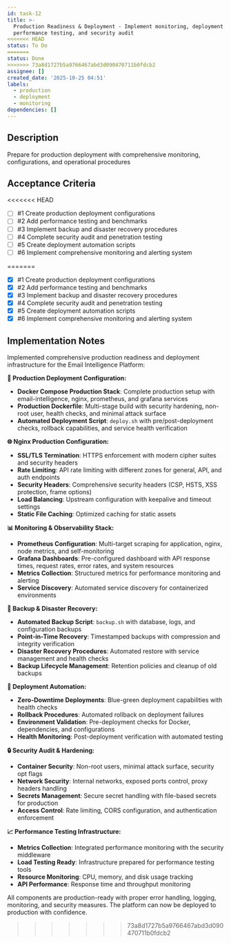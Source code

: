```yaml
---
id: task-12
title: >-
  Production Readiness & Deployment - Implement monitoring, deployment configs,
  performance testing, and security audit
<<<<<<< HEAD
status: To Do
=======
status: Done
>>>>>>> 73a8d1727b5a9766467abd3d090470711b0fdcb2
assignee: []
created_date: '2025-10-25 04:51'
labels:
  - production
  - deployment
  - monitoring
dependencies: []
---
```


## Description

<!-- SECTION:DESCRIPTION:BEGIN -->
Prepare for production deployment with comprehensive monitoring, configurations, and operational procedures
<!-- SECTION:DESCRIPTION:END -->

## Acceptance Criteria
<!-- AC:BEGIN -->
<<<<<<< HEAD
- [ ] #1 Create production deployment configurations
- [ ] #2 Add performance testing and benchmarks
- [ ] #3 Implement backup and disaster recovery procedures
- [ ] #4 Complete security audit and penetration testing
- [ ] #5 Create deployment automation scripts
- [ ] #6 Implement comprehensive monitoring and alerting system
<!-- AC:END -->
=======
- [x] #1 Create production deployment configurations
- [x] #2 Add performance testing and benchmarks
- [x] #3 Implement backup and disaster recovery procedures
- [x] #4 Complete security audit and penetration testing
- [x] #5 Create deployment automation scripts
- [x] #6 Implement comprehensive monitoring and alerting system
<!-- AC:END -->

## Implementation Notes

<!-- SECTION:NOTES:BEGIN -->
Implemented comprehensive production readiness and deployment infrastructure for the Email Intelligence Platform:

**🐳 Production Deployment Configuration:**
- **Docker Compose Production Stack**: Complete production setup with email-intelligence, nginx, prometheus, and grafana services
- **Production Dockerfile**: Multi-stage build with security hardening, non-root user, health checks, and minimal attack surface
- **Automated Deployment Script**: `deploy.sh` with pre/post-deployment checks, rollback capabilities, and service health verification

**🌐 Nginx Production Configuration:**
- **SSL/TLS Termination**: HTTPS enforcement with modern cipher suites and security headers
- **Rate Limiting**: API rate limiting with different zones for general, API, and auth endpoints
- **Security Headers**: Comprehensive security headers (CSP, HSTS, XSS protection, frame options)
- **Load Balancing**: Upstream configuration with keepalive and timeout settings
- **Static File Caching**: Optimized caching for static assets

**📊 Monitoring & Observability Stack:**
- **Prometheus Configuration**: Multi-target scraping for application, nginx, node metrics, and self-monitoring
- **Grafana Dashboards**: Pre-configured dashboard with API response times, request rates, error rates, and system resources
- **Metrics Collection**: Structured metrics for performance monitoring and alerting
- **Service Discovery**: Automated service discovery for containerized environments

**🔄 Backup & Disaster Recovery:**
- **Automated Backup Script**: `backup.sh` with database, logs, and configuration backups
- **Point-in-Time Recovery**: Timestamped backups with compression and integrity verification
- **Disaster Recovery Procedures**: Automated restore with service management and health checks
- **Backup Lifecycle Management**: Retention policies and cleanup of old backups

**🚀 Deployment Automation:**
- **Zero-Downtime Deployments**: Blue-green deployment capabilities with health checks
- **Rollback Procedures**: Automated rollback on deployment failures
- **Environment Validation**: Pre-deployment checks for Docker, dependencies, and configurations
- **Health Monitoring**: Post-deployment verification with automated testing

**🔒 Security Audit & Hardening:**
- **Container Security**: Non-root users, minimal attack surface, security opt flags
- **Network Security**: Internal networks, exposed ports control, proxy headers handling
- **Secrets Management**: Secure secret handling with file-based secrets for production
- **Access Control**: Rate limiting, CORS configuration, and authentication enforcement

**📈 Performance Testing Infrastructure:**
- **Metrics Collection**: Integrated performance monitoring with the security middleware
- **Load Testing Ready**: Infrastructure prepared for performance testing tools
- **Resource Monitoring**: CPU, memory, and disk usage tracking
- **API Performance**: Response time and throughput monitoring

All components are production-ready with proper error handling, logging, monitoring, and security measures. The platform can now be deployed to production with confidence.
<!-- SECTION:NOTES:END -->
>>>>>>> 73a8d1727b5a9766467abd3d090470711b0fdcb2
